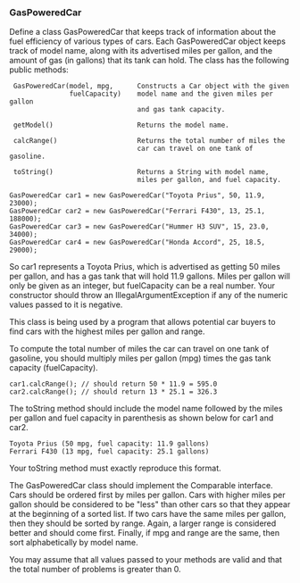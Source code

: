 ### GasPoweredCar


Define a class GasPoweredCar that keeps track of information about the fuel efficiency of various types of cars. Each GasPoweredCar object keeps track of model name, along with its advertised miles per gallon, and the amount of gas (in gallons) that its tank can hold. The class has the following public methods:

     GasPoweredCar(model, mpg,      Constructs a Car object with the given
                   fuelCapacity)    model name and the given miles per gallon
                                    and gas tank capacity.

     getModel()                     Returns the model name.

     calcRange()                    Returns the total number of miles the
                                    car can travel on one tank of gasoline.

     toString()                     Returns a String with model name,
                                    miles per gallon, and fuel capacity.

    GasPoweredCar car1 = new GasPoweredCar("Toyota Prius", 50, 11.9, 23000);
    GasPoweredCar car2 = new GasPoweredCar("Ferrari F430", 13, 25.1, 188000);
    GasPoweredCar car3 = new GasPoweredCar("Hummer H3 SUV", 15, 23.0, 34000);
    GasPoweredCar car4 = new GasPoweredCar("Honda Accord", 25, 18.5, 29000);

So car1 represents a Toyota Prius, which is advertised as getting 50 miles per gallon, and has a gas tank that will hold 11.9 gallons. Miles per gallon will only be given as an integer, but fuelCapacity can be a real number. Your constructor should throw an IllegalArgumentException if any of the numeric values passed to it is negative.

This class is being used by a program that allows potential car buyers to find cars with the highest miles per gallon and range.

To compute the total number of miles the car can travel on one tank of gasoline, you should multiply miles per gallon (mpg) times the gas tank capacity (fuelCapacity).

    car1.calcRange(); // should return 50 * 11.9 = 595.0
    car2.calcRange(); // should return 13 * 25.1 = 326.3

The toString method should include the model name followed by the miles per gallon and fuel capacity in parenthesis as shown below for car1 and car2.

    Toyota Prius (50 mpg, fuel capacity: 11.9 gallons)
    Ferrari F430 (13 mpg, fuel capacity: 25.1 gallons)

Your toString method must exactly reproduce this format.

The GasPoweredCar class should implement the Comparable<span></span> interface. Cars should be ordered first by miles per gallon. Cars with higher miles per gallon should be considered to be "less" than other cars so that they appear at the beginning of a sorted list. If two cars have the same miles per gallon, then they should be sorted by range. Again, a larger range is considered better and should come first. Finally, if mpg and range are the same, then sort alphabetically by model name.

You may assume that all values passed to your methods are valid and that the total number of problems is greater than 0.
